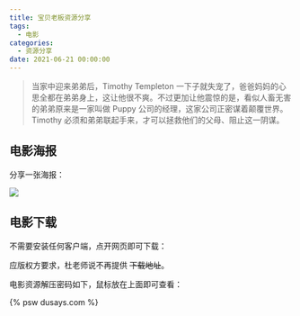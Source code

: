 ```yaml
---
title: 宝贝老板资源分享
tags:
  - 电影
categories:
  - 资源分享
date: 2021-06-21 00:00:00
---
```


> 当家中迎来弟弟后，Timothy Templeton 一下子就失宠了，爸爸妈妈的心思全都在弟弟身上，这让他很不爽。不过更加让他震惊的是，看似人畜无害的弟弟原来是一家叫做 Puppy 公司的经理，这家公司正密谋着颠覆世界。Timothy 必须和弟弟联起手来，才可以拯救他们的父母、阻止这一阴谋。

<!-- more -->

## 电影海报

分享一张海报：

![](https://cdn.dusays.com/2021/06/354-1.jpg)

## 电影下载

不需要安装任何客户端，点开网页即可下载：

应版权方要求，杜老师说不再提供 ~~下载地址~~。

电影资源解压密码如下，鼠标放在上面即可查看：

{% psw dusays.com %}
